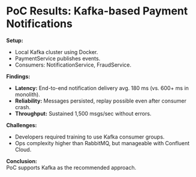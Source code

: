 # PoC Results: Kafka-based Payment Notifications

**Setup:**
- Local Kafka cluster using Docker.
- PaymentService publishes events.
- Consumers: NotificationService, FraudService.

**Findings:**
- **Latency:** End-to-end notification delivery avg. 180 ms (vs. 600+ ms in monolith).
- **Reliability:** Messages persisted, replay possible even after consumer crash.
- **Throughput:** Sustained 1,500 msgs/sec without errors.

**Challenges:**
- Developers required training to use Kafka consumer groups.
- Ops complexity higher than RabbitMQ, but manageable with Confluent Cloud.

**Conclusion:**  
PoC supports Kafka as the recommended approach.  